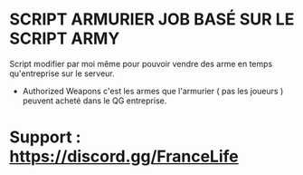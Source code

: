 # SCRIPT ARMURIER JOB BASÉ SUR LE SCRIPT ARMY

Script modifier par moi même pour pouvoir vendre des arme en temps qu'entreprise sur le serveur.

- Authorized Weapons c'est les armes que l'armurier ( pas les joueurs ) peuvent acheté dans le QG entreprise.

# Support : https://discord.gg/FranceLife
